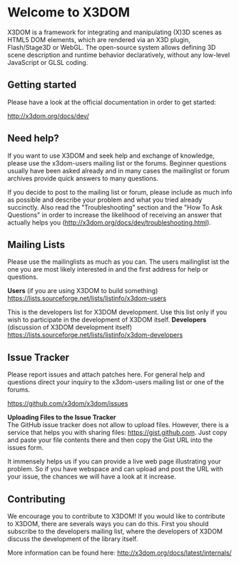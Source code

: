 Welcome to X3DOM 
================
X3DOM is a framework for integrating and manipulating (X)3D scenes as HTML5
DOM elements, which are rendered via an X3D plugin, Flash/Stage3D or WebGL.
The open-source system allows defining 3D scene description and runtime
behavior declaratively, without any low-level JavaScript or GLSL coding.


Getting started
---------------
Please have a look at the official documentation in order to get started:

http://x3dom.org/docs/dev/


Need help?
----------
If you want to use X3DOM and seek help and exchange of knowledge, please use
the x3dom-users mailing list or the forums. Beginner questions usually have
been asked already and in many cases the mailinglist or forum archives provide
quick answers to many questions.

If you decide to post to the mailing list or forum, please include as much
info as possible and describe your problem and what you tried already
succinctly. Also read the "Troubleshooting" section and the
"How To Ask Questions" in order to increase the likelihood of receiving an
answer that actually helps you (http://x3dom.org/docs/dev/troubleshooting.html).


Mailing Lists
-------------
Please use the mailinglists as much as you can. The users mailinglist ist
the one you are most likely interested in and the first address for help or
questions.

**Users** (if you are using X3DOM to build something)
https://lists.sourceforge.net/lists/listinfo/x3dom-users

This is the developers list for X3DOM development. Use this list only if you
wish to participate in the development of X3DOM itself.
**Developers** (discussion of X3DOM development itself)
https://lists.sourceforge.net/lists/listinfo/x3dom-developers


Issue Tracker
-------------
Please report issues and attach patches here. For general help and questions
direct your inquiry to the x3dom-users mailing list or one of the forums.

https://github.com/x3dom/x3dom/issues


**Uploading Files to the Issue Tracker**   
The GitHub issue tracker does not allow to upload files. However, there is a
service that helps you with sharing files: https://gist.github.com. Just copy
and paste your file contents there and then copy the Gist URL into the
issues form.

It immensely helps us if you can provide a live web page illustrating your
problem. So if you have webspace and can upload and post the URL with your
issue, the chances we will have a look at it increase.


Contributing
------------

We encourage you to contribute to X3DOM! If you would like to contribute to
X3DOM, there are severals ways you can do this. First you should subscribe to
the developers mailing list, where the developers of X3DOM discuss the
development of the library itself.

More information can be found here: http://x3dom.org/docs/latest/internals/
